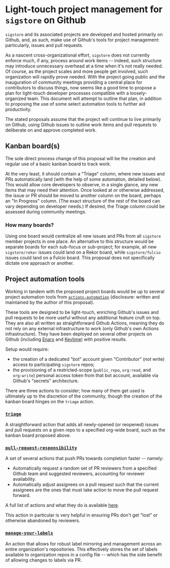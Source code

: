 # Light-touch project management for `sigstore` on Github

`sigstore` and its associated projects are developed and hosted primarily on Github, and, as such, make use of Github's tools for project management: particularly, issues and pull requests.

As a nascent cross-organizational effort, `sigstore` does not currently enforce much, if any, process around work items -- indeed, such structure may introduce unnecessary overhead at a time when it's not really needed. Of course, as the project scales and more people get involved, such organization will rapidly prove needed. With the project going public and the inauguration of community meetings providing a central place for contributors to discuss things, now seems like a good time to propose a plan for light-touch developer processes compatible with a loosely-organized team. This document will attempt to outline that plan, in addition to proposing the use of some select automation tools to further aid productivity.

The stated proposals assume that the project will continue to live primarily on Github, using Github issues to outline work items and pull requests to deliberate on and approve completed work.

## Kanban board(s)

The sole direct process change of this proposal will be the creation and regular use of a basic kanban board to track work.

At the very least, it should contain a "Triage" column, where new issues and PRs automatically land (with the help of some automation, detailed below). This would allow core developers to observe, in a single glance, any new items that may need their attention. Once looked at or otherwise addressed, the issue or PR should be moved to another column on the board, perhaps an "In Progress" column. (The exact structure of the rest of the board can vary depending on developer needs.) If desired, the Triage column could be assessed during community meetings.

### How many boards?

Using one board would centralize all new issues and PRs from all `sigstore` member projects in one place. An alternative to this structure would be separate boards for each sub-focus or sub-project; for example, all new `sigstore/rekor` issues could land on a Rekor board, while `sigstore/fulcio` issues could land on a Fulcio board. This proposal does not specifically dictate one approach or another.

## Project automation tools

Working in tandem with the proposed project boards would be up to several project automation tools from [`actions-automation`](https://github.com/actions-automation) (disclosure: written and maintained by the author of this proposal).

These tools are designed to be light-touch, enriching Github's issues and pull requests to be more useful without any additional feature cruft on top. They are also all written as straightforward Github Actions, meaning they do not rely on any external infrastructure to work (only Github's own Actions infrastructure). They have been deployed on several other projects on Github (including [Enarx](https://github.com/enarx) and [Keylime](https://github.com/keylime)) with positive results.

Setup would require:

- the creation of a dedicated "bot" account given "Contributor" (_not_ write) access to participating `sigstore` repos;
- the provisioning of a restricted-scope (`public_repo`, `org:read`, and `org:write`) personal access token from that bot account, available via Github's "secrets" architecture.

There are three actions to consider; how many of them get used is ultimately up to the discretion of the community, though the creation of the kanban board hinges on the `triage` action.

### [`triage`](https://github.com/actions-automation/triage)

A straightforward action that adds all newly-opened (or reopened) issues and pull requests on a given repo to a specified org-wide board, such as the kanban board proposed above.

### [`pull-request-responsibility`](https://github.com/actions-automation/pull-request-responsibility)

A set of several actions that push PRs towards completion faster -- namely:

- Automatically request a random set of PR reviewers from a specified Github team and suggested reviewers, accounting for reviewer availability.
- Automatically adjust assignees on a pull request such that the current assignees are the ones that must take action to move the pull request forward.

A full list of actions and what they do is available [here](https://github.com/actions-automation/pull-request-responsibility#supported-actions).

This action in particular is very helpful in ensuring PRs don't get "lost" or otherwise abandoned by reviewers.

### [`manage-your-labels`](https://github.com/actions-automation/manage-your-labels)

An action that allows for robust label mirroring and management across an entire organization's repositories. This effectively stores the set of labels available to organization repos in a config file -- which has the side benefit of allowing changes to labels via PR.
